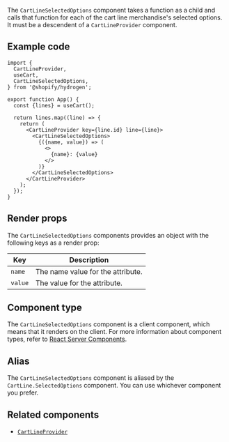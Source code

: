 <!-- This file is generated from source code in the Shopify/hydrogen repo. Edit the files in /packages/hydrogen/src/components/CartLineSelectedOptions and run 'yarn generate-docs' at the root of this repo. For more information, refer to https://github.com/Shopify/shopify-dev/blob/main/content/internal/operations/hydrogen-reference-docs.md. -->

The `CartLineSelectedOptions` component takes a function as a child and calls that function
for each of the cart line merchandise's selected options. It must be a descendent of a `CartLineProvider` component.

## Example code

```tsx
import {
  CartLineProvider,
  useCart,
  CartLineSelectedOptions,
} from '@shopify/hydrogen';

export function App() {
  const {lines} = useCart();

  return lines.map((line) => {
    return (
      <CartLineProvider key={line.id} line={line}>
        <CartLineSelectedOptions>
          {({name, value}) => (
            <>
              {name}: {value}
            </>
          )}
        </CartLineSelectedOptions>
      </CartLineProvider>
    );
  });
}
```

## Render props

The `CartLineSelectedOptions` components provides an object with the following keys as a render prop:

| Key     | Description                       |
| ------- | --------------------------------- |
| `name`  | The name value for the attribute. |
| `value` | The value for the attribute.      |

## Component type

The `CartLineSelectedOptions` component is a client component, which means that it renders on the client. For more information about component types, refer to [React Server Components](/custom-storefronts/hydrogen/framework/react-server-components).

## Alias

The `CartLineSelectedOptions` component is aliased by the `CartLine.SelectedOptions` component. You can use whichever component you prefer.

## Related components

- [`CartLineProvider`](/api/hydrogen/components/cart/cartlineprovider)
